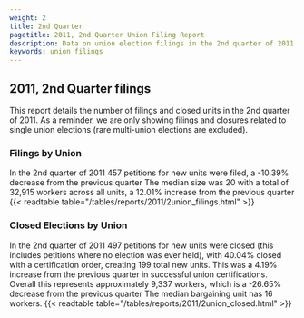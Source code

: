 ```yaml
---
weight: 2
title: 2nd Quarter
pagetitle: 2011, 2nd Quarter Union Filing Report
description: Data on union election filings in the 2nd quarter of 2011
keywords: union filings
---
```


## 2011, 2nd Quarter filings

This report details the number of filings and closed units in the 2nd quarter of 2011. As a reminder, we are only showing filings and closures related to single union elections (rare multi-union elections are excluded).

### Filings by Union
In the 2nd quarter of 2011 457 petitions for new units were filed, a -10.39% decrease from the previous quarter The median size was 20 with a total of 32,915 workers across all units, a 12.01% increase from the previous quarter
{{< readtable table="/tables/reports/2011/2union_filings.html" >}}

### Closed Elections by Union
In the 2nd quarter of 2011 497 petitions for new units were closed (this includes petitions where no election was ever held), with 40.04% closed with a certification order, creating 199 total new units. This was a 4.19% increase from the previous quarter in successful union certifications. Overall this represents approximately 9,337 workers, which is a -26.65% decrease from the previous quarter The median bargaining unit has 16 workers.
{{< readtable table="/tables/reports/2011/2union_closed.html" >}}
